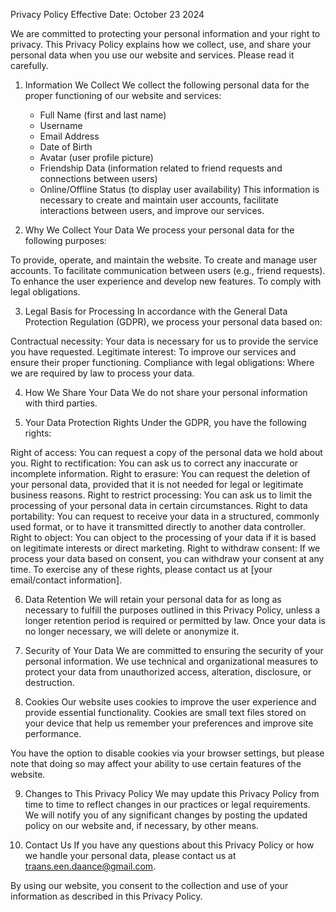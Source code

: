 Privacy Policy
Effective Date: October 23 2024

We are committed to protecting your personal information and your right to privacy. This Privacy Policy explains how we collect, use, and share your personal data when you use our website and services. Please read it carefully.

1. Information We Collect
We collect the following personal data for the proper functioning of our website and services:

	- Full Name (first and last name)
	- Username
	- Email Address
	- Date of Birth
	- Avatar (user profile picture)
	- Friendship Data (information related to friend requests and connections between users)
	- Online/Offline Status (to display user availability)
This information is necessary to create and maintain user accounts, facilitate interactions between users, and improve our services.

2. Why We Collect Your Data
We process your personal data for the following purposes:

To provide, operate, and maintain the website.
To create and manage user accounts.
To facilitate communication between users (e.g., friend requests).
To enhance the user experience and develop new features.
To comply with legal obligations.

3. Legal Basis for Processing
In accordance with the General Data Protection Regulation (GDPR), we process your personal data based on:

Contractual necessity: Your data is necessary for us to provide the service you have requested.
Legitimate interest: To improve our services and ensure their proper functioning.
Compliance with legal obligations: Where we are required by law to process your data.

4. How We Share Your Data
We do not share your personal information with third parties.

5. Your Data Protection Rights
Under the GDPR, you have the following rights:

Right of access: You can request a copy of the personal data we hold about you.
Right to rectification: You can ask us to correct any inaccurate or incomplete information.
Right to erasure: You can request the deletion of your personal data, provided that it is not needed for legal or legitimate business reasons.
Right to restrict processing: You can ask us to limit the processing of your personal data in certain circumstances.
Right to data portability: You can request to receive your data in a structured, commonly used format, or to have it transmitted directly to another data controller.
Right to object: You can object to the processing of your data if it is based on legitimate interests or direct marketing.
Right to withdraw consent: If we process your data based on consent, you can withdraw your consent at any time.
To exercise any of these rights, please contact us at [your email/contact information].

6. Data Retention
We will retain your personal data for as long as necessary to fulfill the purposes outlined in this Privacy Policy, unless a longer retention period is required or permitted by law. Once your data is no longer necessary, we will delete or anonymize it.

7. Security of Your Data
We are committed to ensuring the security of your personal information. We use technical and organizational measures to protect your data from unauthorized access, alteration, disclosure, or destruction.

8. Cookies
Our website uses cookies to improve the user experience and provide essential functionality. Cookies are small text files stored on your device that help us remember your preferences and improve site performance.

You have the option to disable cookies via your browser settings, but please note that doing so may affect your ability to use certain features of the website.

9. Changes to This Privacy Policy
We may update this Privacy Policy from time to time to reflect changes in our practices or legal requirements. We will notify you of any significant changes by posting the updated policy on our website and, if necessary, by other means.

10. Contact Us
If you have any questions about this Privacy Policy or how we handle your personal data, please contact us at traans.een.daance@gmail.com.

By using our website, you consent to the collection and use of your information as described in this Privacy Policy.
